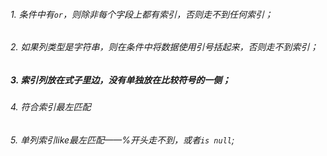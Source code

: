 
###### 1. 条件中有`or`，则除非每个字段上都有索引，否则走不到任何索引；

###### 2. 如果列类型是字符串，则在条件中将数据使用引号括起来，否则走不到索引；

##### 3. 索引列放在式子里边，没有单独放在比较符号的一侧；

###### 4. 符合索引最左匹配

###### 5. 单列索引like最左匹配——%开头走不到，或者`is null`;
